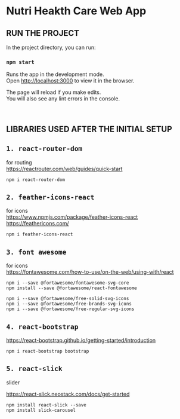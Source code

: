 # Nutri Heakth Care Web App

## RUN THE PROJECT

In the project directory, you can run:

### `npm start`

Runs the app in the development mode.\
Open [http://localhost:3000](http://localhost:3000) to view it in the browser.

The page will reload if you make edits.\
You will also see any lint errors in the console.

<br/>

## LIBRARIES USED AFTER THE INITIAL SETUP

## `1. react-router-dom`

for routing <br/>
https://reactrouter.com/web/guides/quick-start

```
npm i react-router-dom
```

## `2. feather-icons-react`

for icons <br/>
https://www.npmjs.com/package/feather-icons-react <br/>
https://feathericons.com/

```
npm i feather-icons-react
```

## `3. font awesome`

for icons <br/>
https://fontawesome.com/how-to-use/on-the-web/using-with/react

```
npm i --save @fortawesome/fontawesome-svg-core
npm install --save @fortawesome/react-fontawesome

npm i --save @fortawesome/free-solid-svg-icons
npm i --save @fortawesome/free-brands-svg-icons
npm i --save @fortawesome/free-regular-svg-icons
```


## `4. react-bootstrap`

https://react-bootstrap.github.io/getting-started/introduction

```
npm i react-bootstrap bootstrap
```

## `5. react-slick`
slider

https://react-slick.neostack.com/docs/get-started

```
npm install react-slick --save
npm install slick-carousel
```